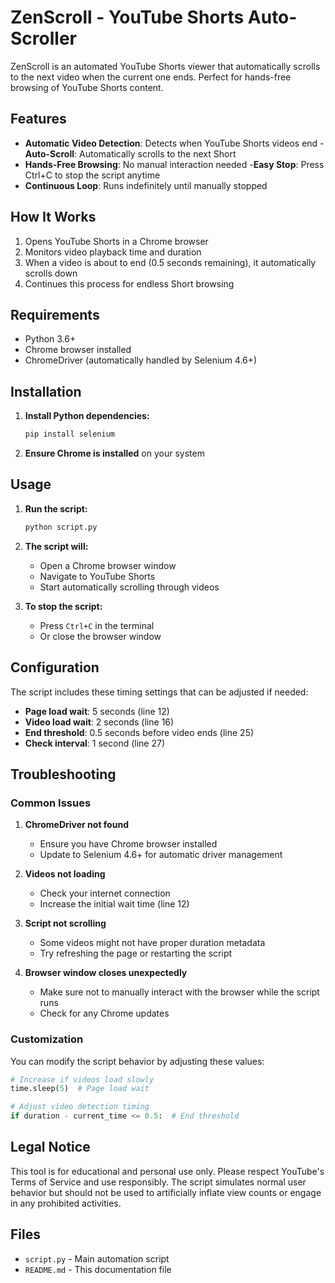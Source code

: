 # ZenScroll - YouTube Shorts Auto-Scroller

ZenScroll is an automated YouTube Shorts viewer that automatically scrolls to the next video when the current one ends. Perfect for hands-free browsing of YouTube Shorts content.

## Features

- **Automatic Video Detection**: Detects when YouTube Shorts videos end
-**Auto-Scroll**: Automatically scrolls to the next Short
- **Hands-Free Browsing**: No manual interaction needed
-**Easy Stop**: Press Ctrl+C to stop the script anytime
- **Continuous Loop**: Runs indefinitely until manually stopped

## How It Works

1. Opens YouTube Shorts in a Chrome browser
2. Monitors video playback time and duration
3. When a video is about to end (0.5 seconds remaining), it automatically scrolls down
4. Continues this process for endless Short browsing

## Requirements

- Python 3.6+
- Chrome browser installed
- ChromeDriver (automatically handled by Selenium 4.6+)

## Installation

1. **Install Python dependencies:**

   ```bash
   pip install selenium
   ```

2. **Ensure Chrome is installed** on your system

## Usage

1. **Run the script:**

   ```bash
   python script.py
   ```

2. **The script will:**
   - Open a Chrome browser window
   - Navigate to YouTube Shorts
   - Start automatically scrolling through videos

3. **To stop the script:**
   - Press `Ctrl+C` in the terminal
   - Or close the browser window

## Configuration

The script includes these timing settings that can be adjusted if needed:

- **Page load wait**: 5 seconds (line 12)
- **Video load wait**: 2 seconds (line 16)
- **End threshold**: 0.5 seconds before video ends (line 25)
- **Check interval**: 1 second (line 27)

## Troubleshooting

### Common Issues

1. **ChromeDriver not found**
   - Ensure you have Chrome browser installed
   - Update to Selenium 4.6+ for automatic driver management

2. **Videos not loading**
   - Check your internet connection
   - Increase the initial wait time (line 12)

3. **Script not scrolling**
   - Some videos might not have proper duration metadata
   - Try refreshing the page or restarting the script

4. **Browser window closes unexpectedly**
   - Make sure not to manually interact with the browser while the script runs
   - Check for any Chrome updates

### Customization

You can modify the script behavior by adjusting these values:

```python
# Increase if videos load slowly
time.sleep(5)  # Page load wait

# Adjust video detection timing
if duration - current_time <= 0.5:  # End threshold
```

## Legal Notice

This tool is for educational and personal use only. Please respect YouTube's Terms of Service and use responsibly. The script simulates normal user behavior but should not be used to artificially inflate view counts or engage in any prohibited activities.

## Files

- `script.py` - Main automation script
- `README.md` - This documentation file

